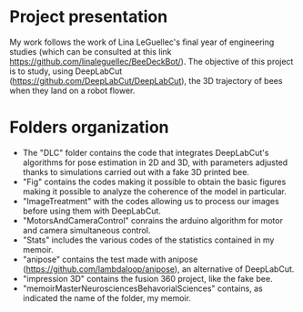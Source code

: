 # Project presentation

My work follows the work of Lina LeGuellec's final year of engineering studies (which can be consulted at this link https://github.com/linaleguellec/BeeDeckBot/). The objective of this project is to study, using DeepLabCut (https://github.com/DeepLabCut/DeepLabCut), the 3D trajectory of bees when they land on a robot flower.

# Folders organization
- The "DLC" folder contains the code that integrates DeepLabCut's algorithms for pose estimation in 2D and 3D, with parameters adjusted thanks to simulations carried out with a fake 3D printed bee.
- "Fig" contains the codes making it possible to obtain the basic figures making it possible to analyze the coherence of the model in particular.
- "ImageTreatment" with the codes allowing us to process our images before using them with DeepLabCut.
- "MotorsAndCameraControl" conrains the arduino algorithm for motor and camera simultaneous control.
- "Stats" includes the various codes of the statistics contained in my memoir.
- "anipose" contains the test made with anipose (https://github.com/lambdaloop/anipose), an alternative of DeepLabCut.
- "impression 3D" contains the fusion 360 project, like the fake bee.
- "memoirMasterNeurosciencesBehavorialSciences" contains, as indicated the name of the folder, my memoir.

